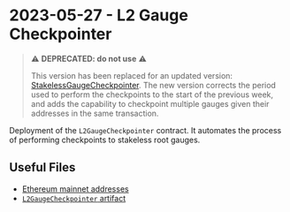 # 2023-05-27 - L2 Gauge Checkpointer

> ⚠️ **DEPRECATED: do not use** ⚠️
>
> This version has been replaced for an updated version: [StakelessGaugeCheckpointer](../../20230731-stakeless-gauge-checkpointer/). The new version corrects the period used to perform the checkpoints to the start of the previous week, and adds the capability to checkpoint multiple gauges given their addresses in the same transaction.

Deployment of the `L2GaugeCheckpointer` contract. It automates the process of performing checkpoints to stakeless root gauges.

## Useful Files

- [Ethereum mainnet addresses](./output/mainnet.json)
- [`L2GaugeCheckpointer` artifact](./artifact/L2GaugeCheckpointer.json)
